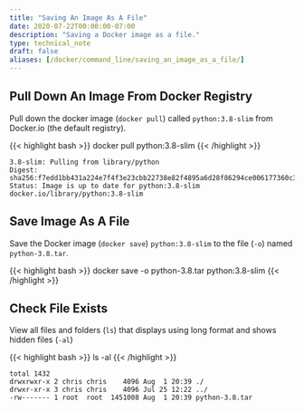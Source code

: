 ```yaml
---
title: "Saving An Image As A File"
date: 2020-07-22T00:00:00-07:00
description: "Saving a Docker image as a file."
type: technical_note
draft: false
aliases: [/docker/command_line/saving_an_image_as_a_file/]
---
```


## Pull Down An Image From Docker Registry

Pull down the docker image (`docker pull`) called `python:3.8-slim` from Docker.io (the default registry).

{{< highlight bash >}}
docker pull python:3.8-slim
{{< /highlight >}}
```
3.8-slim: Pulling from library/python
Digest: sha256:f7edd1bb431a224e7f4f3e23cbb22738e82f4895a6d28f86294ce006177360c3
Status: Image is up to date for python:3.8-slim
docker.io/library/python:3.8-slim
```

## Save Image As A File

Save the Docker image (`docker save`) `python:3.8-slim` to the file (`-o`) named `python-3.8.tar`.

{{< highlight bash >}}
docker save -o python-3.8.tar python:3.8-slim
{{< /highlight >}}

## Check File Exists

View all files and folders (`ls`) that displays using long format and shows hidden files (`-al`)

{{< highlight bash >}}
ls -al
{{< /highlight >}}
```
total 1432
drwxrwxr-x 2 chris chris    4096 Aug  1 20:39 ./
drwxr-xr-x 3 chris chris    4096 Jul 25 12:22 ../
-rw------- 1 root  root  1451008 Aug  1 20:39 python-3.8.tar
```